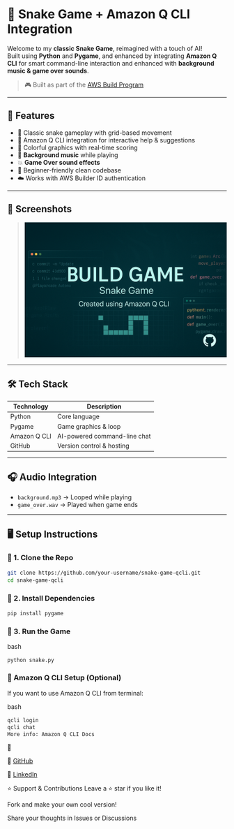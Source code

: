 # 🐍 Snake Game + Amazon Q CLI Integration

Welcome to my **classic Snake Game**, reimagined with a touch of AI!  
Built using **Python** and **Pygame**, and enhanced by integrating **Amazon Q CLI** for smart command-line interaction and enhanced with **background music & game over sounds**.

> 🎮 Built as part of the [AWS Build Program](https://aws.amazon.com/builders/)

---

## 🚀 Features

- 🐍 Classic snake gameplay with grid-based movement
- 💬 Amazon Q CLI integration for interactive help & suggestions
- 🎨 Colorful graphics with real-time scoring
- 🎵 **Background music** while playing
- 💥 **Game Over sound effects**
- 🧠 Beginner-friendly clean codebase
- ☁️ Works with AWS Builder ID authentication

---

## 📸 Screenshots


> ![Gameplay](Snake_Game.png)

---

## 🛠️ Tech Stack

| Technology     | Description                    |
|----------------|--------------------------------|
| Python         | Core language                  |
| Pygame         | Game graphics & loop           |
| Amazon Q CLI   | AI-powered command-line chat   |
| GitHub         | Version control & hosting      |

---

## 🎧 Audio Integration

- `background.mp3` → Looped while playing
- `game_over.wav` → Played when game ends

---

## 🖥️ Setup Instructions

### 🔹 1. Clone the Repo

```bash
git clone https://github.com/your-username/snake-game-qcli.git
cd snake-game-qcli
```
### 🔹 2. Install Dependencies
```bash
pip install pygame
```
### 🔹 3. Run the Game
bash
```
python snake.py
```
### 🤖 Amazon Q CLI Setup (Optional)
If you want to use Amazon Q CLI from terminal:

bash
```
qcli login
qcli chat
More info: Amazon Q CLI Docs
```

🙋

🔗 [GitHub](https://github.com/chudasamapujan)

💼 [LinkedIn](https://www.linkedin.com/in/pujan-chudasama-076a19289/)

⭐ Support & Contributions
Leave a ⭐ star if you like it!

Fork and make your own cool version!

Share your thoughts in Issues or Discussions
